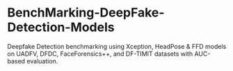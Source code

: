 # BenchMarking-DeepFake-Detection-Models
Deepfake Detection benchmarking using Xception, HeadPose &amp; FFD models on UADFV, DFDC, FaceForensics++, and DF-TIMIT datasets with AUC-based evaluation.
